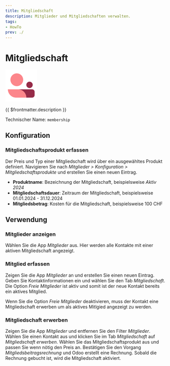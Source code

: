 ```yaml
---
title: Mitgliedschaft
description: Mitglieder und Mitgliedschaften verwalten.
tags:
- HowTo
prev: ./
---
```


# Mitgliedschaft
![icons_odoo_membership](attachments/icons_odoo_membership.png)

{{ $frontmatter.description }}

Technischer Name: `membership`

## Konfiguration

### Mitgliedschaftsprodukt erfassen

Der Preis und Typ einer Mitgliedschaft wird über ein ausgewähltes Produkt definiert. Navigieren Sie nach *Mitglieder > Konfiguration > Mitgliedschaftsprodukte* und erstellen Sie einen neuen Eintrag.

* **Produktname**: Bezeichnung der Mitgliedschaft, beispielsweise *Aktiv 2024*
* **Mitgliedschaftsdauer**: Zeitraum der Mitgliedschaft, beispielsweise 01.01.2024 - 31.12.2024
* **Mitgliedsbetrag**: Kosten für die Mitgliedschaft, beispielsweise 100 CHF

## Verwendung

### Mitglieder anzeigen

Wählen Sie die App *Mitglieder* aus. Hier werden alle Kontakte mit einer aktiven Mitgliedschaft angezeigt.

### Mitglied erfassen

Zeigen Sie die App *Mitglieder* an und erstellen Sie einen neuen Eintrag. Geben Sie Kontaktinformationen ein und wählen Sie den Tab *Mitgliedschaft*. Die Option *Freie Mitglieder* ist aktiv und somit ist der neue Kontakt bereits ein aktives Mitglied.

Wenn Sie die Option *Freie Mitglieder* deaktivieren, muss der Kontakt eine Mitgliedschaft erwerben um als aktives Mitlgied angezeigt zu werden.

### Mitgliedschaft erwerben

Zeigen Sie die App *Mitglieder* und entfernen Sie den Filter *Mitglieder*. Wählen Sie einen Kontakt aus und klicken Sie im Tab *Mitgliedschaft* auf *Mitgliedschaft erwerben*. Wählen Sie das Mitgliedschaftsprodukt aus und passen Sie wenn nötig den Preis an. Bestätigen Sie den Vorgang *Mitgliedsbeitragsrechnung* und Odoo erstellt eine Rechnung. Sobald die Rechnung gebucht ist, wird die Mitgliedschaft aktiviert.
